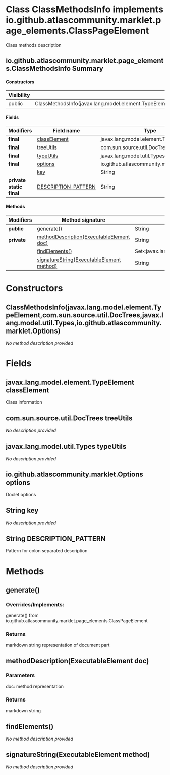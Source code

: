Class ClassMethodsInfo implements io.github.atlascommunity.marklet.page_elements.ClassPageElement
=================================================================================================
Class methods description

io.github.atlascommunity.marklet.page_elements.ClassMethodsInfo Summary
-------
#### Constructors
| Visibility | Signature                                                                                                                                                |
| ---------- | -------------------------------------------------------------------------------------------------------------------------------------------------------- |
| public     | ClassMethodsInfo(javax.lang.model.element.TypeElement,com.sun.source.util.DocTrees,javax.lang.model.util.Types,io.github.atlascommunity.marklet.Options) |
#### Fields
| Modifiers                | Field name                                                     | Type                                     |
| ------------------------ | -------------------------------------------------------------- | ---------------------------------------- |
| **final**                | [classElement](#javaxlangmodelelementtypeelement-classelement) | javax.lang.model.element.TypeElement     |
| **final**                | [treeUtils](#comsunsourceutildoctrees-treeutils)               | com.sun.source.util.DocTrees             |
| **final**                | [typeUtils](#javaxlangmodelutiltypes-typeutils)                | javax.lang.model.util.Types              |
| **final**                | [options](#iogithubatlascommunitymarkletoptions-options)       | io.github.atlascommunity.marklet.Options |
|                          | [key](#javalangstring-key)                                     | String                                   |
| **private static final** | [DESCRIPTION_PATTERN](#javalangstring-description_pattern)     | String                                   |
#### Methods
| Modifiers   | Method signature                                                                      | Return type                                     |
| ----------- | ------------------------------------------------------------------------------------- | ----------------------------------------------- |
| **public**  | [generate()](#generate)                                                               | String                                          |
| **private** | [methodDescription(ExecutableElement doc)](#methoddescriptionexecutableelement-doc)   | String                                          |
|             | [findElements()](#findelements)                                                       | Set<javax.lang.model.element.ExecutableElement> |
|             | [signatureString(ExecutableElement method)](#signaturestringexecutableelement-method) | String                                          |

Constructors
============
ClassMethodsInfo(javax.lang.model.element.TypeElement,com.sun.source.util.DocTrees,javax.lang.model.util.Types,io.github.atlascommunity.marklet.Options)
--------------------------------------------------------------------------------------------------------------------------------------------------------
*No method description provided*


Fields
======
javax.lang.model.element.TypeElement classElement
-------------------------------------------------
Class information


com.sun.source.util.DocTrees treeUtils
--------------------------------------
*No description provided*


javax.lang.model.util.Types typeUtils
-------------------------------------
*No description provided*


io.github.atlascommunity.marklet.Options options
------------------------------------------------
Doclet options


String key
--------------------
*No description provided*


String DESCRIPTION_PATTERN
------------------------------------
Pattern for colon separated description


Methods
=======
generate()
----------
### Overrides/Implements:
generate() from io.github.atlascommunity.marklet.page_elements.ClassPageElement



### Returns

markdown string representation of document part


methodDescription(ExecutableElement doc)
----------------------------------------


### Parameters

doc: method representation

### Returns

markdown string


findElements()
--------------
*No method description provided*


signatureString(ExecutableElement method)
-----------------------------------------
*No method description provided*


